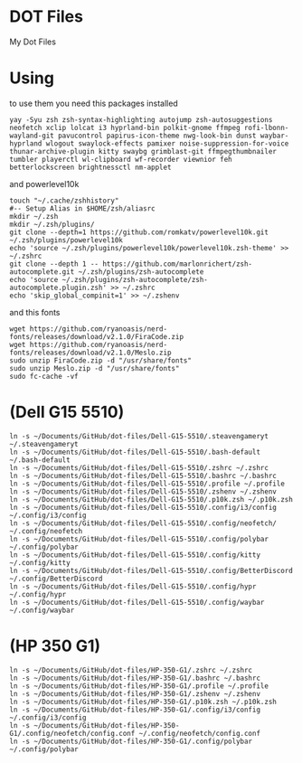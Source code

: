 # DOT Files
My Dot Files


 # Using


 to use them you need this packages installed 


`yay -Syu zsh zsh-syntax-highlighting autojump zsh-autosuggestions neofetch xclip lolcat i3 hyprland-bin polkit-gnome ffmpeg rofi-lbonn-wayland-git pavucontrol papirus-icon-theme nwg-look-bin dunst waybar-hyprland wlogout swaylock-effects pamixer noise-suppression-for-voice thunar-archive-plugin kitty swaybg grimblast-git ffmpegthumbnailer tumbler playerctl wl-clipboard wf-recorder viewnior feh betterlockscreen brightnessctl nm-applet`


 and powerlevel10k


```
touch "~/.cache/zshhistory"
#-- Setup Alias in $HOME/zsh/aliasrc
mkdir ~/.zsh
mkdir ~/.zsh/plugins/
git clone --depth=1 https://github.com/romkatv/powerlevel10k.git ~/.zsh/plugins/powerlevel10k
echo 'source ~/.zsh/plugins/powerlevel10k/powerlevel10k.zsh-theme' >> ~/.zshrc
git clone --depth 1 -- https://github.com/marlonrichert/zsh-autocomplete.git ~/.zsh/plugins/zsh-autocomplete
echo 'source ~/.zsh/plugins/zsh-autocomplete/zsh-autocomplete.plugin.zsh' >> ~/.zshrc
echo 'skip_global_compinit=1' >> ~/.zshenv
```


and this fonts


```
wget https://github.com/ryanoasis/nerd-fonts/releases/download/v2.1.0/FiraCode.zip
wget https://github.com/ryanoasis/nerd-fonts/releases/download/v2.1.0/Meslo.zip
sudo unzip FiraCode.zip -d "/usr/share/fonts"
sudo unzip Meslo.zip -d "/usr/share/fonts"
sudo fc-cache -vf
```


# (Dell G15 5510)


```
ln -s ~/Documents/GitHub/dot-files/Dell-G15-5510/.steavengameryt ~/.steavengameryt
ln -s ~/Documents/GitHub/dot-files/Dell-G15-5510/.bash-default ~/.bash-default
ln -s ~/Documents/GitHub/dot-files/Dell-G15-5510/.zshrc ~/.zshrc
ln -s ~/Documents/GitHub/dot-files/Dell-G15-5510/.bashrc ~/.bashrc
ln -s ~/Documents/GitHub/dot-files/Dell-G15-5510/.profile ~/.profile
ln -s ~/Documents/GitHub/dot-files/Dell-G15-5510/.zshenv ~/.zshenv
ln -s ~/Documents/GitHub/dot-files/Dell-G15-5510/.p10k.zsh ~/.p10k.zsh
ln -s ~/Documents/GitHub/dot-files/Dell-G15-5510/.config/i3/config ~/.config/i3/config
ln -s ~/Documents/GitHub/dot-files/Dell-G15-5510/.config/neofetch/ ~/.config/neofetch
ln -s ~/Documents/GitHub/dot-files/Dell-G15-5510/.config/polybar ~/.config/polybar
ln -s ~/Documents/GitHub/dot-files/Dell-G15-5510/.config/kitty ~/.config/kitty
ln -s ~/Documents/GitHub/dot-files/Dell-G15-5510/.config/BetterDiscord ~/.config/BetterDiscord
ln -s ~/Documents/GitHub/dot-files/Dell-G15-5510/.config/hypr ~/.config/hypr
ln -s ~/Documents/GitHub/dot-files/Dell-G15-5510/.config/waybar ~/.config/waybar
```


# (HP 350 G1)


```
ln -s ~/Documents/GitHub/dot-files/HP-350-G1/.zshrc ~/.zshrc
ln -s ~/Documents/GitHub/dot-files/HP-350-G1/.bashrc ~/.bashrc
ln -s ~/Documents/GitHub/dot-files/HP-350-G1/.profile ~/.profile
ln -s ~/Documents/GitHub/dot-files/HP-350-G1/.zshenv ~/.zshenv
ln -s ~/Documents/GitHub/dot-files/HP-350-G1/.p10k.zsh ~/.p10k.zsh
ln -s ~/Documents/GitHub/dot-files/HP-350-G1/.config/i3/config ~/.config/i3/config
ln -s ~/Documents/GitHub/dot-files/HP-350-G1/.config/neofetch/config.conf ~/.config/neofetch/config.conf
ln -s ~/Documents/GitHub/dot-files/HP-350-G1/.config/polybar ~/.config/polybar
```
